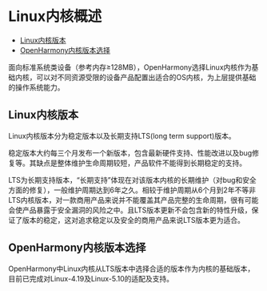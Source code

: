 # Linux内核概述<a name="ZH-CN_TOPIC_0000001076415984"></a>

-   [Linux内核版本](#section152847516485)
-   [OpenHarmony内核版本选择](#section2716416191715)

面向标准系统类设备（参考内存≥128MB），OpenHarmony选择Linux内核作为基础内核，可以对不同资源受限的设备产品配置出适合的OS内核，为上层提供基础的操作系统能力。

## Linux内核版本<a name="section152847516485"></a>

Linux内核版本分为稳定版本以及长期支持LTS\(long term support\)版本。

稳定版本大约每三个月发布一个新版本，包含最新硬件支持、性能改进以及bug修复等。其缺点是整体维护生命周期较短，产品软件不能得到长期稳定的支持。

LTS为长期支持版本，“长期支持”体现在对该版本内核的长期维护（对bug和安全方面的修复），一般维护周期达到6年之久。相较于维护周期从6个月到2年不等非LTS内核版本，对一款商用产品来说并不能覆盖其产品完整的生命周期，很有可能会使产品暴露于安全漏洞的风险之中。且LTS版本更新不会包含新的特性升级，保证了版本的稳定，这对追求稳定以及安全的商用产品来说LTS版本更为适合。

## OpenHarmony内核版本选择<a name="section2716416191715"></a>

OpenHarmony中Linux内核从LTS版本中选择合适的版本作为内核的基础版本，目前已完成对Linux-4.19及Linux-5.10的适配及支持。
